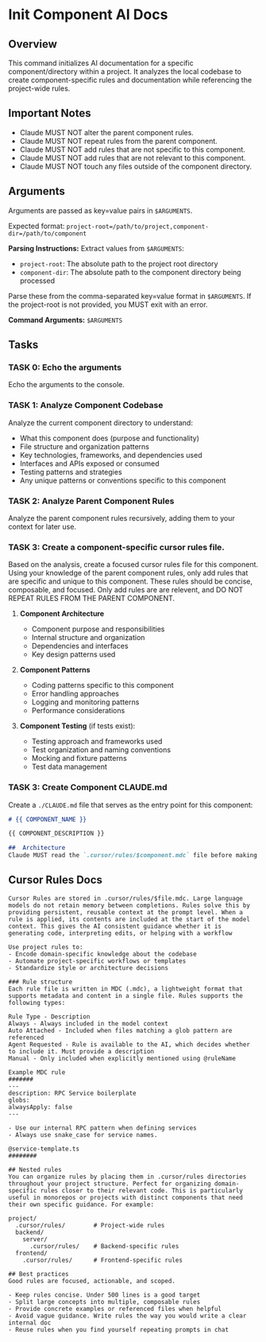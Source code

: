 # Init Component AI Docs

## Overview
This command initializes AI documentation for a specific component/directory within a project. It analyzes the local codebase to create component-specific rules and documentation while referencing the project-wide rules.

## Important Notes
- Claude MUST NOT alter the parent component rules.
- Claude MUST NOT repeat rules from the parent component.
- Claude MUST NOT add rules that are not specific to this component.
- Claude MUST NOT add rules that are not relevant to this component.
- Claude MUST NOT touch any files outside of the component directory.

## Arguments
Arguments are passed as key=value pairs in `$ARGUMENTS`.

Expected format: `project-root=/path/to/project,component-dir=/path/to/component`

**Parsing Instructions:**
Extract values from `$ARGUMENTS`:
- `project-root`: The absolute path to the project root directory
- `component-dir`: The absolute path to the component directory being processed

Parse these from the comma-separated key=value format in `$ARGUMENTS`. If the project-root is not provided, you MUST exit with an error.

**Command Arguments:** `$ARGUMENTS`

## Tasks

### TASK 0: Echo the arguments
Echo the arguments to the console.

### TASK 1: Analyze Component Codebase
Analyze the current component directory to understand:
- What this component does (purpose and functionality)
- File structure and organization patterns
- Key technologies, frameworks, and dependencies used
- Interfaces and APIs exposed or consumed
- Testing patterns and strategies
- Any unique patterns or conventions specific to this component

### TASK 2: Analyze Parent Component Rules
Analyze the parent component rules recursively, adding them to your context for later use.

### TASK 3: Create a component-specific cursor rules file.
Based on the analysis, create a focused cursor rules file for this component. Using your knowledge of the parent component rules, only add rules that are specific and unique to this component. These rules should be concise, composable, and focused. Only add rules are are relevent, and DO NOT REPEAT RULES FROM THE PARENT COMPONENT.

1. **Component Architecture**
   - Component purpose and responsibilities
   - Internal structure and organization
   - Dependencies and interfaces
   - Key design patterns used

2. **Component Patterns**
   - Coding patterns specific to this component
   - Error handling approaches
   - Logging and monitoring patterns
   - Performance considerations

3. **Component Testing** (if tests exist):
   - Testing approach and frameworks used
   - Test organization and naming conventions
   - Mocking and fixture patterns
   - Test data management

### TASK 3: Create Component CLAUDE.md
Create a `./CLAUDE.md` file that serves as the entry point for this component:

```markdown
# {{ COMPONENT_NAME }}

{{ COMPONENT_DESCRIPTION }}

##  Architecture  
Claude MUST read the `.cursor/rules/$component.mdc` file before making any changes to this component.
```

## Cursor Rules Docs
```
Cursor Rules are stored in .cursor/rules/$file.mdc. Large language models do not retain memory between completions. Rules solve this by providing persistent, reusable context at the prompt level. When a rule is applied, its contents are included at the start of the model context. This gives the AI consistent guidance whether it is generating code, interpreting edits, or helping with a workflow
​
Use project rules to:
- Encode domain-specific knowledge about the codebase
- Automate project-specific workflows or templates
- Standardize style or architecture decisions

### Rule structure
Each rule file is written in MDC (.mdc), a lightweight format that supports metadata and content in a single file. Rules supports the following types:

Rule Type - Description
Always - Always included in the model context
Auto Attached - Included when files matching a glob pattern are referenced
Agent Requested - Rule is available to the AI, which decides whether to include it. Must provide a description
Manual - Only included when explicitly mentioned using @ruleName
​
Example MDC rule
#######
---
description: RPC Service boilerplate
globs: 
alwaysApply: false
---

- Use our internal RPC pattern when defining services
- Always use snake_case for service names.

@service-template.ts
########

## Nested rules
You can organize rules by placing them in .cursor/rules directories throughout your project structure. Perfect for organizing domain-specific rules closer to their relevant code. This is particularly useful in monorepos or projects with distinct components that need their own specific guidance. For example:

project/
  .cursor/rules/        # Project-wide rules
  backend/
    server/
      .cursor/rules/    # Backend-specific rules
  frontend/
    .cursor/rules/      # Frontend-specific rules

## Best practices
Good rules are focused, actionable, and scoped.

- Keep rules concise. Under 500 lines is a good target
- Split large concepts into multiple, composable rules
- Provide concrete examples or referenced files when helpful
- Avoid vague guidance. Write rules the way you would write a clear internal doc
- Reuse rules when you find yourself repeating prompts in chat

```